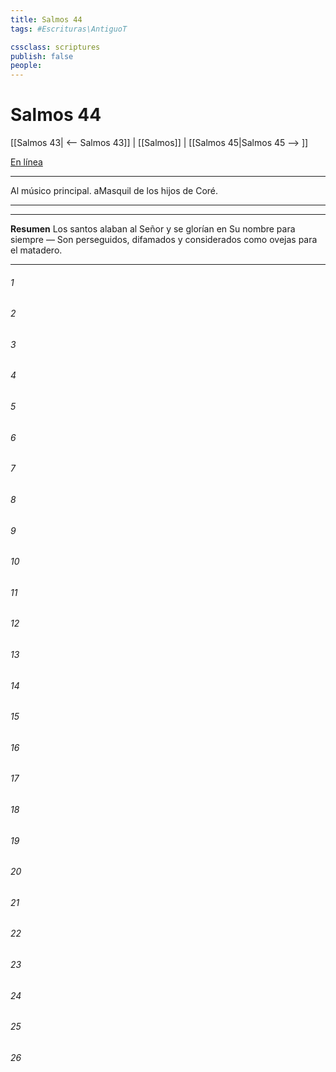 ```yaml
---
title: Salmos 44
tags: #Escrituras\AntiguoT

cssclass: scriptures
publish: false
people:
---
```


# Salmos 44
[[Salmos 43| <-- Salmos 43]] | [[Salmos]] | [[Salmos 45|Salmos 45 --> ]]

[En línea](https://churchofjesuschrist.org/study/scriptures/ot/ps/44?lang=spa)

---
Al músico principal. aMasquil de los hijos de Coré.

---

---
__Resumen__
Los santos alaban al Señor y se glorían en Su nombre para siempre — Son perseguidos, difamados y considerados como ovejas para el matadero.

---
###### 1 


###### 2 


###### 3 


###### 4 


###### 5 


###### 6 


###### 7 


###### 8 


###### 9 


###### 10 


###### 11 


###### 12 


###### 13 


###### 14 


###### 15 


###### 16 


###### 17 


###### 18 


###### 19 


###### 20 


###### 21 


###### 22 


###### 23 


###### 24 


###### 25 


###### 26 


